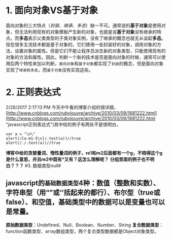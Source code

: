 

# 1. 面向对象VS基于对象 #

面向对象的三大特点（*封装、继承、多态*）缺一不可。通常说的**基于对象**是使用对象，但无法利用现有的对象模板产生新的对象，也就是说**基于对象**没有继承的特点。而**多态**表示父类类型的子类对象实例，没有了继承的概念也就无从谈起**多态**。现在很多主流技术都是基于对象的，它们使用一些封装好的对象，调用对象的方法，设置对象的属性。但是它们不能让程序员派生新的对象类型，只能使用现有的对象的方法和属性。因此，判断一个新的技术是否是面向对象的时候，通常可以使用后两个特性来加以判断，`面向对象`和`基于对象`都实现了`封装`的概念，但是面向对象实现了`继承和多态`，而`基于对象`没有实现这些。
# 2.  正则表达式 #

2/28/2017 2:17:13 PM 今天中午看的博客介绍的很详细，[http://www.cnblogs.com/rubylouvre/archive/2010/03/09/1681222.html](http://www.cnblogs.com/rubylouvre/archive/2010/03/09/1681222.html "javascript正则表达式")其中给的例子有两处不是很明白，
    
	var a = "\n\"
	alert(/[a-m1-5\n]/.test(a))//true
	alert(/./.test(a))//true
 
**博客中给的贪婪量词、惰性量词的例子，re1和re2后面都有一个g，不晓得这个g是什么意思，并且re2中既有\*又有？这怎么理解呢？**
**分组里面的例子也不明白？？？**
#3. 数据类型null#

javascript的`基础数据类型`4种：数值（整数和实数）、字符串型（用“”或‘’括起来的都行）、布尔型（true或false）、和空值，基础类型中的数据可以是变量也可以是常量。
----
**原始数据类型**：Undefined、Null、Boolean、Number、String
**复合数据类型**：function函数类型、array数组类型，两个复合类型数据都是Object对象类型。


